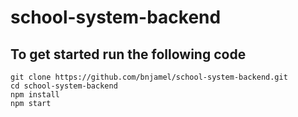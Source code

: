 # school-system-backend

## To get started run the following code
```
git clone https://github.com/bnjamel/school-system-backend.git
cd school-system-backend
npm install
npm start
```

